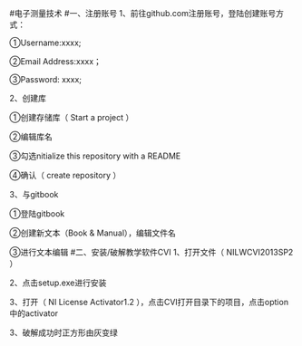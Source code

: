 #电子测量技术
#一、注册账号
1、前往github.com注册账号，登陆创建账号方式：

①Username:xxxx;

②Email Address:xxxx；

③Password: xxxx;

2、创建库

①创建存储库（ Start a project ）

②编辑库名

③勾选nitialize this repository with a README 


④确认（ create repository  ）


3、与gitbook

①登陆gitbook

②创建新文本（Book & Manual），编辑文件名

③进行文本编辑
#二、安装/破解教学软件CVI
1、打开文件（ NILWCVI2013SP2 ）

2、点击setup.exe进行安装

3、打开（ NI License Activator1.2 ），点击CVI打开目录下的项目，点击option 中的activator

3、破解成功时正方形由灰变绿